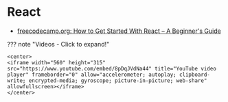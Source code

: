 # React

- [freecodecamp.org: How to Get Started With React – A Beginner's Guide](https://www.freecodecamp.org/news/get-started-with-react-for-beginners/)

??? note "Videos - Click to expand!"

    <center>
    <iframe width="560" height="315" src="https://www.youtube.com/embed/8pDqJVdNa44" title="YouTube video player" frameborder="0" allow="accelerometer; autoplay; clipboard-write; encrypted-media; gyroscope; picture-in-picture; web-share" allowfullscreen></iframe>
    </center>
